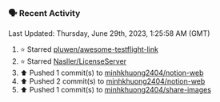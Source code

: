 ### 🗣 Recent Activity

<!--RECENT_ACTIVITY:last_update-->
Last Updated: Thursday, June 29th, 2023, 1:25:58 AM (GMT)
<!--RECENT_ACTIVITY:last_update_end-->
<!--RECENT_ACTIVITY:start-->
1. ⭐ Starred [pluwen/awesome-testflight-link](https://github.com/pluwen/awesome-testflight-link)
2. ⭐ Starred [Nasller/LicenseServer](https://github.com/Nasller/LicenseServer)
3. ⬆️ Pushed 1 commit(s) to [minhkhuong2404/notion-web](https://github.com/minhkhuong2404/notion-web)
4. ⬆️ Pushed 2 commit(s) to [minhkhuong2404/notion-web](https://github.com/minhkhuong2404/notion-web)
5. ⬆️ Pushed 1 commit(s) to [minhkhuong2404/share-images](https://github.com/minhkhuong2404/share-images)
<!--RECENT_ACTIVITY:end-->
